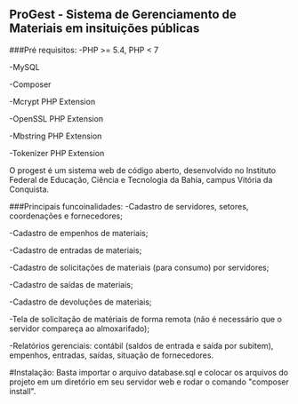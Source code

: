 ## ProGest - Sistema de Gerenciamento de Materiais em insituições públicas

###Pré requisitos:
-PHP >= 5.4, PHP < 7

-MySQL

-Composer

-Mcrypt PHP Extension

-OpenSSL PHP Extension

-Mbstring PHP Extension

-Tokenizer PHP Extension


O progest é um sistema web de código aberto, desenvolvido no Instituto Federal de Educação, Ciência e Tecnologia da Bahia, campus Vitória da Conquista. 

###Principais funcoinalidades:
-Cadastro de servidores, setores, coordenações e fornecedores;

-Cadastro de empenhos de materiais;

-Cadastro de entradas de materiais;

-Cadastro de solicitações de materiais (para consumo) por servidores;

-Cadastro de saídas de materiais;

-Cadastro de devoluções de materiais;

-Tela de solicitação de matériais de forma remota (não é necessário que o servidor compareça ao almoxarifado);

-Relatórios gerenciais: contábil (saldos de entrada e saída por subitem), empenhos, entradas, saídas,  situação de fornecedores.

#Instalação:
Basta importar o arquivo database.sql e colocar os arquivos do projeto em um diretório em seu servidor web e rodar o comando "composer install".
